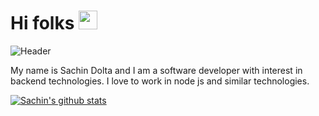 # Hi folks <img src="https://raw.githubusercontent.com/MartinHeinz/MartinHeinz/master/wave.gif" width="30px">


![Header](https://pbs.twimg.com/profile_images/1025795072141320194/c5ERQ0Xh_400x400.jpg)


 
 My name is Sachin Dolta and I am a software developer with interest in backend technologies. I love to work in node js and similar technologies. 

 

[![Sachin's github stats](https://github-readme-stats.vercel.app/api?username=imsdolta)](https://github.com/anuraghazra/github-readme-stats)
